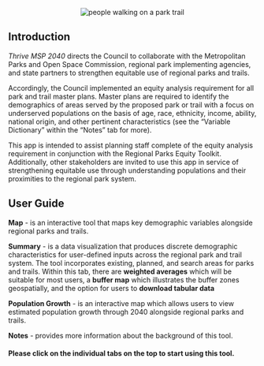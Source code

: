 
<center>

![people walking on a park trail](www/Walk-on-path.png)

</center>

## Introduction

*Thrive MSP 2040* directs the Council to collaborate with the
Metropolitan Parks and Open Space Commission, regional park implementing
agencies, and state partners to strengthen equitable use of regional
parks and trails.

Accordingly, the Council implemented an equity analysis requirement for
all park and trail master plans. Master plans are required to identify
the demographics of areas served by the proposed park or trail with a
focus on underserved populations on the basis of age, race, ethnicity,
income, ability, national origin, and other pertinent characteristics
(see the “Variable Dictionary” within the “Notes” tab for more).

This app is intended to assist planning staff complete of the equity
analysis requirement in conjunction with the <a>Regional Parks Equity
Toolkit</a>. Additionally, other stakeholders are invited to use this
app in service of strengthening equitable use through understanding
populations and their proximities to the regional park system.

## User Guide

**Map** - is an interactive tool that maps key demographic variables
alongside regional parks and trails.

**Summary** - is a data visualization that produces discrete demographic
characteristics for user-defined inputs across the regional park and
trail system. The tool incorporates existing, planned, and search areas
for parks and trails. Within this tab, there are **weighted averages**
which will be suitable for most users, a **buffer map** which
illustrates the buffer zones geospatially, and the option for users to
**download tabular data**

**Population Growth** - is an interactive map which allows users to view
estimated population growth through 2040 alongside regional parks and
trails.

**Notes** - provides more information about the background of this tool.

#### **Please click on the individual tabs on the top to start using this tool.**

<!-- ## ACS Variable Dictionary  -->

<!-- Statistics produced for American Community Survey and included in ACS tables are survey-based estimates and are subject to error. The errors derive from research design (including instrument bias, data frame, and sampling), the survey data collection (non-response bias and response errors), and processing by the Census Bureau (data coding, compilation processes, and case weighting), as well as statistical inference error and uncertainty (which are related to sample size and variance within the measured attributes).   -->

<!-- The American Community Survey (ACS, 2014-2018) is the primary data source for this tool. Specific variables which can be evaluated in this tool include: -->

<!-- **Age:** specific park/trail amenities are attractive to different age groups (e.g. younger populations may prefer play structures while older populations may prefer benches). -->

<!-- - Under 15 -->

<!-- - Age 15-24 -->

<!-- - Age 25-64 -->

<!-- - Over 65 -->

<!-- **Race:** BIPOC (Black, Indigenous, and People of Color) populations are historically undeserved by regional parks and trails.  -->

<!-- - American Indian  -->

<!-- - Asian  -->

<!-- - Black  -->

<!-- - Other + Multiracial  -->

<!-- - White - consider using (100% - %White) to evaluate %BIPOC -->

<!-- **Ethnicity:** ethnicity is measured separately from race in the ACS, although race and ethnicity are often linked in practice. Hispanic populations are historically underserved by regional parks and trails. -->

<!-- - Hispanic  -->

<!-- - Non-Hispanic -->

<!-- **Income:** lower income households are historically underserved by regional parks/trails. -->

<!-- - Mean household income -->

<!-- **Transportation:** households without vehicles may access regional parks/trails differently than households with vehicles. -->

<!-- - Households without a vehicle -->

<!-- **Language:** language proficiency may inform written and oral communications by regional parks/trails -->

<!-- - Speaking English less than very well  -->

<!-- - Speaking Spanish -->

<!-- **Ability:** Populations with disabilities are historically underserved by regional parks and trails. These data are suppressed at the block-group level, so cannot be evaluated here although we do note the importance of considering ability to strengthen equitable use of regional parks and trails.") -->
